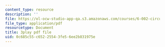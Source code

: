 ```yaml
---
content_type: resource
description: ''
file: https://ol-ocw-studio-app-qa.s3.amazonaws.com/courses/6-002-circuits-and-electronics-spring-2007/0c685c55c65225543fe56ee2b831975e_R4KxlqsuZ0A.pdf
file_type: application/pdf
resourcetype: Document
title: 3play pdf file
uid: 0c685c55-c652-2554-3fe5-6ee2b831975e
---
```

